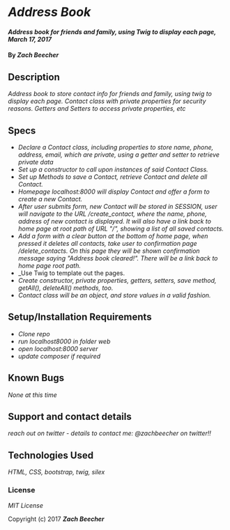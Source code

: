 # _Address Book_

#### _Address book for friends and family, using Twig to display each page, March 17, 2017_

#### By _**Zach Beecher**_

## Description

_Address book to store contact info for friends and family, using twig to display each page. Contact class with private properties for security reasons. Getters and Setters to access private properties, etc_

## Specs

* _Declare a Contact class, including properties to store name, phone, address, email, which are private, using a getter and setter to retrieve private data_
* _Set up a constructor to call upon instances of said Contact Class._
* _Set up Methods to save a Contact, retrieve Contact and delete all Contact._
* _Homepage localhost:8000 will display Contact and offer a form to create a new Contact._
* _After user submits form, new Contact will be stored in SESSION, user will navigate to the URL /create_contact, where the name, phone, address of new contact is displayed. It will also have a link back to home page at root path of URL "/", showing a list of all saved contacts._
* _Add a form with a clear button at the bottom of home page, when pressed it deletes all contacts, take user to confirmation page /delete_contacts. On this page they will be shown confirmation message saying "Address book cleared!". There will be a link back to home page root path._
* _Use Twig to template out the pages.
* _Create constructor, private properties, getters, setters, save method, getAll(), deleteAll() methods, too._
* _Contact class will be an object, and store values in a valid fashion._



## Setup/Installation Requirements

* _Clone repo_
* _run localhost8000 in folder web_
* _open localhost:8000 server_
* _update composer if required_





## Known Bugs

_None at this time_

## Support and contact details

_reach out on twitter - details to contact me: @zachbeecher on twitter!!_

## Technologies Used

_HTML, CSS, bootstrap, twig, silex_

### License

*MIT License*

Copyright (c) 2017 **_Zach Beecher_**
